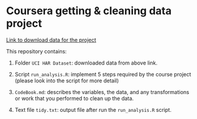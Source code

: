 # Coursera getting & cleaning data project

[Link to download data for the project](https://d396qusza40orc.cloudfront.net/getdata%2Fprojectfiles%2FUCI%20HAR%20Dataset.zip)

This repository contains:

1. Folder `UCI HAR Dataset`: downloaded data from above link.

2. Script `run_analysis.R`: implement 5 steps required by the course project (please look into the script for more detail)

3. `CodeBook.md`: describes the variables, the data, and any transformations or work that you performed to clean up the data.

4. Text file `tidy.txt`: output file after run the `run_analysis.R` script.
